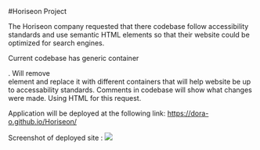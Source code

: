 #Horiseon Project

The Horiseon company requested that there codebase follow accessibility standards and use semantic HTML elements so that their website could be optimized for search engines.

Current codebase has generic container <div>.
Will remove <div> element and replace it with different containers that will help website be up to accessability standards.
Comments in codebase will show what changes were made.
Using HTML for this request.

Application will be deployed at the following link: https://dora-o.github.io/Horiseon/

Screenshot of deployed site : <img src =https://user-images.githubusercontent.com/70343136/102025094-48585980-3d5b-11eb-9cc8-ccf816e0ed45.png>
